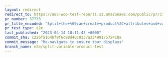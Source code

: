 ```yaml
---
layout: redirect
redirect_to: https://a8c-woo-test-reports.s3.amazonaws.com/public/pr/37733/e2e/index.html
pr_number: 37733
pr_title_encoded: "Split+the+%60can+create+product%2C+attributes+and+variations%2C+edit+variations+and+delete+variations%60+E2E+test+into+smaller+tests"
pr_test_type: e2e
last_published: "2023-04-14 18:11:43 +0000"
commit_sha: c226fa164bf9f6c98d40c0337a3349917572418a
commit_message: "Re-navigate to ensure tour displays"
branch_name: e2e/split-variable-product-test
---
```

